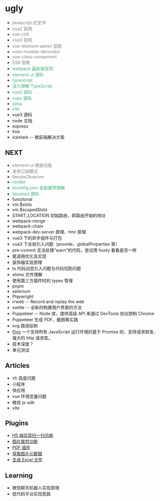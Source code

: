 # ugly

- <span style="color:grey">javascript 红宝书</span>
- <span style="color:grey">vue2 官网</span>
- <span style="color:grey">vue-cli4</span>
- <span style="color:grey">vue3 官网</span>
- <span style="color:grey">vue-element-admin 官网</span>
- <span style="color:grey">vuex-module-decorator</span>
- <span style="color:grey">vue-class-component</span>
- <span style="color:grey">ES6 官网</span>
- <span style="color:#3eaf7c">webpack 最新版官网</span>
- <span style="color:#3eaf7c">element-ui 源码</span>
- <span style="color:#3eaf7c">typescript</span>
- <span style="color:#3eaf7c">深入理解 TypeScript</span>
- <span style="color:#3eaf7c">vue2 源码</span>
- <span style="color:#3eaf7c">vuex 源码</span>
- <span style="color:#3eaf7c">pinia</span>
- <span style="color:#3eaf7c">vite</span>
- vue3 源码
- node 文档
- express
- koa
- icestark -- 微前端解决方案

## NEXT

- <span style="color:grey">element-ui 换肤功能</span>
- <span style="color:grey">发布订阅模式</span>
- <span style="color:grey">ResizeObserver</span>
- <span style="color:#3eaf7c">render</span>
- <span style="color:#3eaf7c">tsconfig.json 各配置项理解</span>
- <span style="color:#3eaf7c">lazyload 源码</span>
- functional
- vm.\$slots
- vm.\$scopedSlots
- START_LOCATION 初始路由，即路由开始的地址
- webpack-merge
- webpack-chain
- webpack-dev-server 原理、hmr 原理
- vue3 下的异步组件与打包
- vue3 下全局引入问题（provide、globalProperties 等）
- pre-commit 无法处理“warn”的代码，尝试用 husty 看看是否一样
- 尾调用优化及实现
- 装饰器实现原理
- ts 代码动态引入问题与代码切割问题
- shims 文件理解
- 使用第三方插件时的 types 管理
- pnpm
- selenium
- Playwright
- rrweb -- Record and replay the web
- svelte -- 全新的构建用户界面的方法
- Puppeteer -- Node 库，提供高级 API 来通过 DevTools 协议控制 Chrome
- Puppeteer 生成 PDF、截图等实践
- svg 路径绘制
- [flyjs](https://github.com/wendux/fly) 一个支持所有 JavaScript 运行环境的基于 Promise 的、支持请求转发、强大的 http 请求库。
- 技术深度？
- 单元测试

## Articles

- vh 高度问题
- 小程序
- 快应用
- vue 环境变量问题
- 微信 js-sdk
- vite

## Plugins

- [H5 端实现扫一扫功能](https://github.com/mebjas/html5-qrcode)
- [图片裁剪功能](https://github.com/acccccccb/vue-img-cutter)
- [PDF 插件](https://github.com/mozilla/pdf.js)
- [获取图片元数据](https://github.com/exif-js/exif-js)
- [生成 Excel 文件](https://docs.sheetjs.com/)

## Learning

- 微信聊天机器人实现原理
- 低代码平台实现思路
